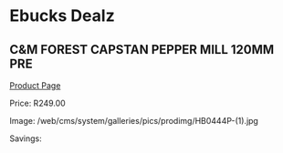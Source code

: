 
# Ebucks Dealz
## C&M FOREST CAPSTAN PEPPER MILL 120MM PRE
[Product Page](https://www.ebucks.com/web/shop/productSelected.do?prodId=1049186311&catId=714962196)

Price: R249.00

Image: /web/cms/system/galleries/pics/prodimg/HB0444P-(1).jpg

Savings: 


	